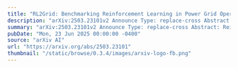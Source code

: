 ```yaml
---
title: "RL2Grid: Benchmarking Reinforcement Learning in Power Grid Operations"
description: "arXiv:2503.23101v2 Announce Type: replace-cross Abstract: Reinforcement learning (RL) can provide adaptive and scalable controllers essential for power grid decarbonization. However, RL methods struggle with power grids' complex dynamics, long-horizon goals, and hard physical constraints. For these reasons, we present RL2Grid, a benchmark designed in collaboration with power system operators to accelerate progress in grid control and foster RL maturity. Built on RTE France's power simulation framework, RL2Grid standardizes tasks, state and action spaces, and reward structures for a systematic evaluation and comparison of RL algorithms. Moreover, we integrate operational heuristics and design safety constraints based on human expertise to ensure alignment with physical requirements. By establishing reference performance metrics for classic RL baselines on RL2Grid's tasks, we highlight the need for novel methods capable of handling real systems and discuss future directions for RL-based grid control."
summary: "arXiv:2503.23101v2 Announce Type: replace-cross Abstract: Reinforcement learning (RL) can provide adaptive and scalable controllers essential for power grid decarbonization. However, RL methods struggle with power grids' complex dynamics, long-horizon goals, and hard physical constraints. For these reasons, we present RL2Grid, a benchmark designed in collaboration with power system operators to accelerate progress in grid control and foster RL maturity. Built on RTE France's power simulation framework, RL2Grid standardizes tasks, state and action spaces, and reward structures for a systematic evaluation and comparison of RL algorithms. Moreover, we integrate operational heuristics and design safety constraints based on human expertise to ensure alignment with physical requirements. By establishing reference performance metrics for classic RL baselines on RL2Grid's tasks, we highlight the need for novel methods capable of handling real systems and discuss future directions for RL-based grid control."
pubDate: "Mon, 23 Jun 2025 00:00:00 -0400"
source: "arXiv AI"
url: "https://arxiv.org/abs/2503.23101"
thumbnail: "/static/browse/0.3.4/images/arxiv-logo-fb.png"
---
```


